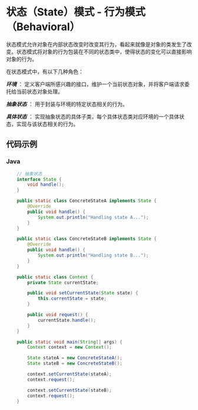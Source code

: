 # 状态（State）模式 - 行为模式（Behavioral）

状态模式允许对象在内部状态改变时改变其行为，看起来就像是对象的类发生了改变。状态模式将对象的行为包装在不同的状态类中，使得状态的变化可以直接影响对象的行为。

在状态模式中，有以下几种角色：

***环境*** ： 定义客户端所感兴趣的接口，维护一个当前状态对象，并将客户端请求委托给当前状态对象处理。

***抽象状态*** ： 用于封装与环境的特定状态相关的行为。

***具体状态*** ： 实现抽象状态的具体子类，每个具体状态类对应环境的一个具体状态，实现与该状态相关的行为。

## 代码示例

### Java

```java
    // 抽象状态
    interface State {
        void handle();
    }

    public static class ConcreteStateA implements State {
        @Override
        public void handle() {
            System.out.println("Handling state A...");
        }
    }

    public static class ConcreteStateB implements State {
        @Override
        public void handle() {
            System.out.println("Handling state B...");
        }
    }

    public static class Context {
        private State currentState;

        public void setCurrentState(State state) {
            this.currentState = state;
        }

        public void request() {
            currentState.handle();
        }
    }

    public static void main(String[] args) {
        Context context = new Context();

        State stateA = new ConcreteStateA();
        State stateB = new ConcreteStateB();

        context.setCurrentState(stateA);
        context.request();

        context.setCurrentState(stateB);
        context.request();
    }
```
